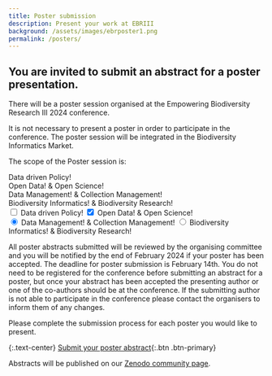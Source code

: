 ```yaml
---
title: Poster submission
description: Present your work at EBRIII
background: /assets/images/ebrposter1.png
permalink: /posters/
---
```


## You are invited to submit an abstract for a poster presentation.

There will be a poster session organised at the Empowering Biodiversity Research III 2024 conference.

It is not necessary to present a poster in order to participate in the conference. The poster session will be integrated in the Biodiversity Informatics Market. 

The scope of the Poster session is: 

<div class="alert alert-primary" role="alert">
  Data driven Policy!
</div>
<div class="alert alert-success" role="alert">
  Open Data! & Open Science!
</div>
<div class="alert alert-warning" role="alert">
  Data Management! & Collection Management!
</div>
<div class="alert alert-primary" role="alert">
  Biodiversity Informatics! & Biodiversity Research!
</div>

<input type="checkbox" class="btn-check" id="btn-check-outlined" autocomplete="off">
<label class="btn btn-outline-primary" for="btn-check-outlined">Data driven Policy!</label>

<input type="checkbox" class="btn-check" id="btn-check-2-outlined" checked autocomplete="off">
<label class="btn btn-outline-secondary" for="btn-check-2-outlined">Open Data! & Open Science!</label><br>

<input type="radio" class="btn-check" name="options-outlined" id="success-outlined" autocomplete="off" checked>
<label class="btn btn-outline-success" for="success-outlined">Data Management! & Collection Management!</label>

<input type="radio" class="btn-check" name="options-outlined" id="danger-outlined" autocomplete="off">
<label class="btn btn-outline-danger" for="danger-outlined">Biodiversity Informatics! & Biodiversity Research!</label>


All poster abstracts submitted will be reviewed by the organising committee and you will be notified by the end of February 2024 if your poster has been accepted. The deadline for poster submission is February 14th.
You do not need to be registered for the conference before submitting an abstract for a poster, but once your abstract has been accepted the presenting author or one of the co-authors should be at the conference.
If the submitting author is not able to participate in the conference please contact the organisers to inform them of any changes. 

Please complete the submission process for each poster you would like to present.

{:.text-center}
[Submit your poster abstract](https://forms.gle/v4H9UHLpRMUAU4Y26){:.btn .btn-primary}

Abstracts will be published on our [Zenodo community page](https://zenodo.org/communities/empoweringbiodiversityresearch).
